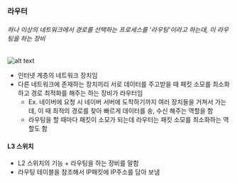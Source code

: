 ### 라우터

###### 하나 이상의 네트워크에서 경로를 선택하는 프로세스를 '라우팅'이라고 하는데, 이 라우팅을 하는 장비

![alt text](<스크린샷 2025-02-11 오전 11.37.44.png>)

- 인터넷 계층의 네트워크 장치임
- 다른 네트워크에 존재하는 장치끼리 서로 데이터를 주고받을 때 패킷 소모를 최소화하고 경로 최적화를 해주는 하는 장비가 라우터임
  - Ex. 네이버에 요청 시 네이버 서버에 도착하기까지 여러 장치들을 거쳐서 가는데, 이 때 최적의 경로를 찾아 빠르게 데이터를 송, 수신 해주는 역할을 함
  - 라우팅을 할 때마다 패킷이 소모가 되는데 라우터는 패킷 소모를 최소화하는 역할도 함

#### L3 스위치

- L2 스위치의 기능 + 라우팅을 하는 장비를 말함
- 라우팅 테이블을 참조해서 IP패킷에 IP주소를 담아 보냄

